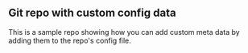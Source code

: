 ## Git repo with custom config data

This is a sample repo showing how you can add custom meta data by adding them to the repo's config file.

